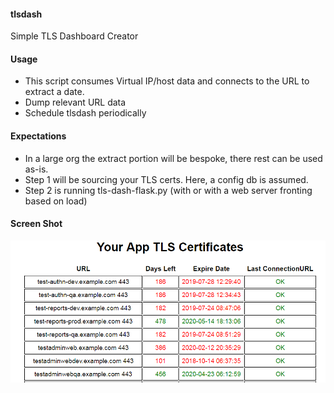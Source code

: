 #### tlsdash
Simple TLS Dashboard Creator

#### Usage
- This script consumes Virtual IP/host data and connects to the URL to extract a date.
- Dump relevant URL data
- Schedule tlsdash periodically 

#### Expectations
- In a large org the extract portion will be bespoke, there rest can be used as-is.
- Step 1 will be sourcing your TLS certs. Here, a config db is assumed.
- Step 2 is running tls-dash-flask.py (with or with a web server fronting based on load)

#### Screen Shot 
![TLS Dashboard](tlsdash.png?raw=true "TLS Dashboard")
